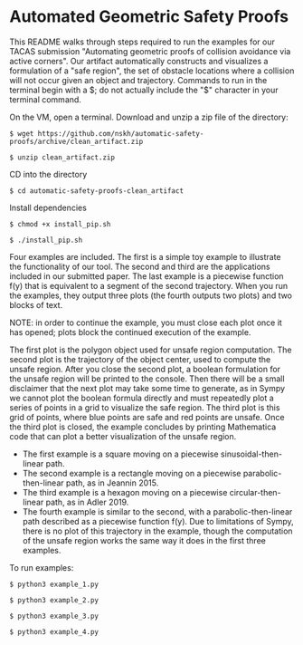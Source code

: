 # Automated Geometric Safety Proofs

This README walks through steps required to run the examples for our TACAS submission "Automating geometric proofs of collision avoidance via active corners". Our artifact automatically constructs and visualizes a formulation of a "safe region", the set of obstacle locations where a collision will not occur given an object and trajectory. Commands to run in the terminal begin with a $; do not actually include the "$" character in your terminal command.

On the VM, open a terminal. Download and unzip a zip file of the directory:

`$ wget https://github.com/nskh/automatic-safety-proofs/archive/clean_artifact.zip`

`$ unzip clean_artifact.zip`

CD into the directory

`$ cd automatic-safety-proofs-clean_artifact`

Install dependencies

`$ chmod +x install_pip.sh`

`$ ./install_pip.sh`

Four examples are included. The first is a simple toy example to illustrate the functionality of our tool. The second and third are the applications included in our submitted paper. The last example is a piecewise function f(y) that is equivalent to a segment of the second trajectory. When you run the examples, they output three plots (the fourth outputs two plots) and two blocks of text. 

NOTE: in order to continue the example, you must close each plot once it has opened; plots block the continued execution of the example.

The first plot is the polygon object used for unsafe region computation. The second plot is the trajectory of the object center, used to compute the unsafe region. After you close the second plot, a boolean formulation for the unsafe region will be printed to the console. Then there will be a small disclaimer that the next plot may take some time to generate, as in Sympy we cannot plot the boolean formula directly and must repeatedly plot a series of points in a grid to visualize the safe region. The third plot is this grid of points, where blue points are safe and red points are unsafe. Once the third plot is closed, the example concludes by printing Mathematica code that can plot a better visualization of the unsafe region. 

- The first example is a square moving on a piecewise sinusoidal-then-linear path.
- The second example is a rectangle moving on a piecewise parabolic-then-linear path, as in Jeannin 2015.
- The third example is a hexagon moving on a piecewise circular-then-linear path, as in Adler 2019.
- The fourth example is similar to the second, with a parabolic-then-linear path described as a piecewise function f(y). Due to limitations of Sympy, there is no plot of this trajectory in the example, though the computation of the unsafe region works the same way it does in the first three examples.

To run examples:

`$ python3 example_1.py`

`$ python3 example_2.py`

`$ python3 example_3.py`

`$ python3 example_4.py`